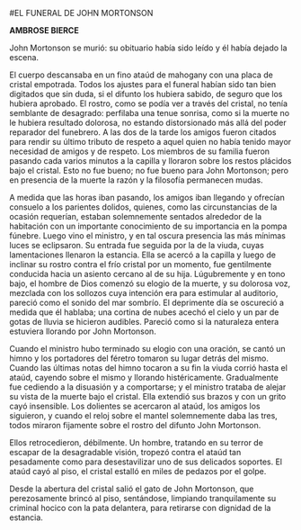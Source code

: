 #EL FUNERAL DE JOHN MORTONSON

**AMBROSE BIERCE**

John Mortonson se murió: su obituario había sido leído y él había
dejado la escena.

El cuerpo descansaba en un fino ataúd de mahogany con una placa de
cristal empotrada. Todos los ajustes para el funeral habían sido tan
bien digitados que sin duda, si el difunto los hubiera sabido, de
seguro que los hubiera aprobado. El rostro, como se podía ver a través
del cristal, no tenía semblante de desagrado: perfilaba una tenue
sonrisa, como si la muerte no le hubiera resultado dolorosa, no estando
distorsionado más allá del poder reparador del funebrero. A las dos de
la tarde los amigos fueron citados para rendir su último tributo de
respeto a aquel quien no había tenido mayor necesidad de amigos y de
respeto. Los miembros de su familia fueron pasando cada varios minutos
a la capilla y lloraron sobre los restos plácidos bajo el cristal. Esto
no fue bueno; no fue bueno para John Mortonson; pero en presencia de la
muerte la razón y la filosofía permanecen mudas.

A medida que las horas iban pasando, los amigos iban llegando y
ofrecían consuelo a los parientes dolidos, quienes, como las
circunstancias de la ocasión requerían, estaban solemnemente sentados
alrededor de la habitación con un importante conocimiento de su
importancia en la pompa fúnebre. Luego vino el ministro, y en tal
oscura presencia las más mínimas luces se eclipsaron. Su entrada fue
seguida por la de la viuda, cuyas lamentaciones llenaron la estancia.
Ella se acercó a la capilla y luego de inclinar su rostro contra el
frío cristal por un momento, fue gentilmente conducida hacia un asiento
cercano al de su hija. Lúgubremente y en tono bajo, el hombre de Dios
comenzó su elogio de la muerte, y su dolorosa voz, mezclada con los
sollozos cuya intención era para estimular al auditorio, pareció como
el sonido del mar sombrío. El deprimente día se oscureció a medida que
él hablaba; una cortina de nubes acechó el cielo y un par de gotas de
lluvia se hicieron audibles. Pareció como si la naturaleza entera
estuviera llorando por John Mortonson.

Cuando el ministro hubo terminado su elogio con una oración, se cantó
un himno y los portadores del féretro tomaron su lugar detrás del
mismo. Cuando las últimas notas del himno tocaron a su fin la viuda
corrió hasta el ataúd, cayendo sobre el mismo y llorando
histéricamente. Gradualmente fue cediendo a la disuasión y a
comportarse; y el ministro trataba de alejar su vista de la muerte bajo
el cristal. Ella extendió sus brazos y con un grito cayó insensible.
Los dolientes se acercaron al ataúd, los amigos los siguieron, y cuando
el reloj sobre el mantel solemnemente daba las tres, todos miraron
fijamente sobre el rostro del difunto John Mortonson.

Ellos retrocedieron, débilmente. Un hombre, tratando en su terror de
escapar de la desagradable visión, tropezó contra el ataúd tan
pesadamente como para desestavilizar uno de sus delicados soportes. El
ataúd cayó al piso, el cristal estalló en miles de pedazos por el
golpe.

Desde la abertura del cristal salió el gato de John Mortonson, que
perezosamente brincó al piso, sentándose, limpiando tranquilamente su
criminal hocico con la pata delantera, para retirarse con dignidad de
la estancia.